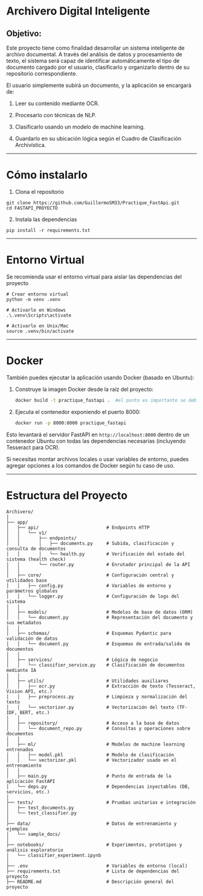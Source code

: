 # Archivero Digital Inteligente

## Objetivo:

Este proyecto tiene como finalidad desarrollar un sistema inteligente de archivo documental. A través del análisis de datos y procesamiento de texto, el sistema será capaz de identificar automáticamente el tipo de documento cargado por el usuario, clasificarlo y organizarlo dentro de su repositorio correspondiente.

El usuario simplemente subirá un documento, y la aplicación se encargará de:

1. Leer su contenido mediante OCR.

2. Procesarlo con técnicas de NLP.

3. Clasificarlo usando un modelo de machine learning.

4. Guardarlo en su ubicación lógica según el Cuadro de Clasificación Archivística.

---

# Cómo instalarlo

1. Clona el repositorio

```
git clone https://github.com/GuillermoSM33/Practique_FastApi.git
cd FASTAPI_PROYECTO

```

2. Instala las dependencias

```
pip install -r requirements.txt
```

---

# Entorno Virtual

Se recomienda usar el entorno virtual para aislar las dependencias del proyecto

```
# Crear entorno virtual
python -m venv .venv

# Activarlo en Windows
.\.venv\Scripts\activate

# Activarlo en Unix/Mac
source .venv/bin/activate
```

---
# Docker

También puedes ejecutar la aplicación usando Docker (basado en Ubuntu):

1. Construye la imagen Docker desde la raíz del proyecto:

   ```bash
   docker build -t practique_fastapi .  #el punto es importante se debe de copiar
   ```

2. Ejecuta el contenedor exponiendo el puerto 8000:
   ```bash
   docker run -p 8000:8000 practique_fastapi
   ```

Esto levantará el servidor FastAPI en `http://localhost:8000` dentro de un contenedor Ubuntu con todas las dependencias necesarias (incluyendo Tesseract para OCR).

Si necesitas montar archivos locales o usar variables de entorno, puedes agregar opciones a los comandos de Docker según tu caso de uso.

---

# Estructura del Proyecto

```
Archivero/
│
├── app/
│   ├── api/                         # Endpoints HTTP
│   │   └── v1/
│   │       ├── endpoints/
│   │       │   ├── documents.py     # Subida, clasificación y consulta de documentos
│   │       │   └── health.py        # Verificación del estado del sistema (health check)
│   │       └── router.py            # Enrutador principal de la API
│   │
│   ├── core/                        # Configuración central y utilidades base
│   │   ├── config.py                # Variables de entorno y parámetros globales
│   │   └── logger.py                # Configuración de logs del sistema
│   │
│   ├── models/                      # Modelos de base de datos (ORM)
│   │   └── document.py              # Representación del documento y sus metadatos
│   │
│   ├── schemas/                     # Esquemas Pydantic para validación de datos
│   │   └── document.py              # Esquemas de entrada/salida de documentos
│   │
│   ├── services/                    # Lógica de negocio
│   │   └── classifier_service.py    # Clasificación de documentos mediante IA
│   │
│   ├── utils/                       # Utilidades auxiliares
│   │   ├── ocr.py                   # Extracción de texto (Tesseract, Vision API, etc.)
│   │   ├── preprocess.py            # Limpieza y normalización del texto
│   │   └── vectorizer.py            # Vectorización del texto (TF-IDF, BERT, etc.)
│   │
│   ├── repository/                  # Acceso a la base de datos
│   │   └── document_repo.py         # Consultas y operaciones sobre documentos
│   │
│   ├── ml/                          # Modelos de machine learning entrenados
│   │   ├── model.pkl                # Modelo de clasificación
│   │   └── vectorizer.pkl           # Vectorizador usado en el entrenamiento
│   │
│   ├── main.py                      # Punto de entrada de la aplicación FastAPI
│   └── deps.py                      # Dependencias inyectables (DB, servicios, etc.)
│
├── tests/                           # Pruebas unitarias e integración
│   ├── test_documents.py
│   └── test_classifier.py
│
├── data/                            # Datos de entrenamiento y ejemplos
│   └── sample_docs/
│
├── notebooks/                       # Experimentos, prototipos y análisis exploratorio
│   └── classifier_experiment.ipynb
│
├── .env                             # Variables de entorno (local)
├── requirements.txt                 # Lista de dependencias del proyecto
├── README.md                        # Descripción general del proyecto
```

